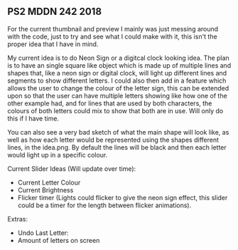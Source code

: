 ## PS2 MDDN 242 2018

For the current thumbnail and preview I mainly was just messing around with the code, just to try and see what I could make with it, this isn't the proper idea that I have in mind. 

My current idea is to do Neon Sign or a digitcal clock looking idea. The plan is to have an single square like object which is made up of multiple lines and shapes that, like a neon sign or digital clock, will light up different lines and segments to show different letters. I could also then add in a feature which allows the user to change the colour of the letter sign, this can be extended upon so that the user can have multiple letters showing like how one of the other example had, and for lines that are used by both characters, the colours of both letters could mix to show that both are in use. Will only do this if I have time.

You can also see a very bad sketch of what the main shape will look like, as well as how each letter would be represented using the shapes different lines, in the idea.png. By default the lines will be black and then each letter would light up in a specific colour. 

Current Slider Ideas (Will update over time):
- Current Letter Colour
- Current Brightness
- Flicker timer (Lights could flicker to give the neon sign effect, this slider could be a timer for the length between flicker animations).

Extras:
- Undo Last Letter:
- Amount of letters on screen
